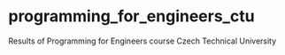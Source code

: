 # programming_for_engineers_ctu
Results of Programming for Engineers course Czech Technical University
